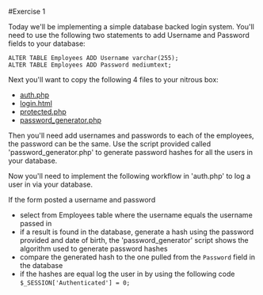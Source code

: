 #Exercise 1

Today we'll be implementing a simple database backed login system.  You'll need 
to use the following two statements to add Username and Password fields to your 
database:

```
ALTER TABLE Employees ADD Username varchar(255);
ALTER TABLE Employees ADD Password mediumtext;
```

Next you'll want to copy the following 4 files to your nitrous box:

* [auth.php](auth.php)
* [login.html](login.html)
* [protected.php](protected.php)
* [password_generator.php](password_generator.php)

Then you'll need add usernames and passwords to each of the employees, the
password can be the same.  Use the script provided called 'password_generator.php' 
to generate password hashes for all the users in your database.

Now you'll need to implement the following workflow in 'auth.php' to log a user
in via your database.

If the form posted a username and password
  * select from Employees table where the username equals the username passed in
  * if a result is found in the database, generate a hash using the password 
  provided and date of birth, the 'password_generator' script shows the algorithm 
  used to generate password hashes
  * compare the generated hash to the one pulled from the ```Password``` field
  in the database
  * if the hashes are equal log the user in by using the following code 
  ```$_SESSION['Authenticated'] = 0;```

